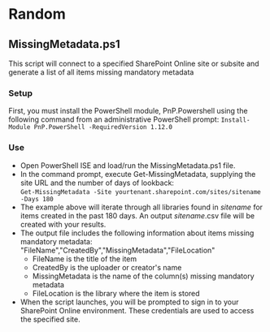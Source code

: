 # Random
## MissingMetadata.ps1
This script will connect to a specified SharePoint Online site or subsite and generate a list of all items missing mandatory metadata  
### Setup
First, you must install the PowerShell module, PnP.Powershell using the following command from an administrative PowerShell prompt:
```Install-Module PnP.PowerShell -RequiredVersion 1.12.0```  
### Use
- Open PowerShell ISE and load/run the MissingMetadata.ps1 file.  
- In the command prompt, execute Get-MissingMetadata, supplying the site URL and the number of days of lookback:  
```Get-MissingMetadata -Site yourtenant.sharepoint.com/sites/sitename -Days 180```  
- The example above will iterate through all libraries found in _sitename_ for items created in the past 180 days.  An output _sitename_.csv file will be created with your results.
- The output file includes the following information about items missing mandatory metadata: "FileName","CreatedBy","MissingMetadata","FileLocation"
  - FileName is the title of the item
  - CreatedBy is the uploader or creator's name
  - MissingMetadata is the name of the column(s) missing mandatory metadata
  - FileLocation is the library where the item is stored
- When the script launches, you will be prompted to sign in to your SharePoint Online environment.  These credentials are used to access the specified site.  
